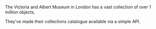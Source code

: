 The Victoria and Albert Museum in London has a vast collection of over 1 million objects.

They've made their collections catalogue available via a simple API.
